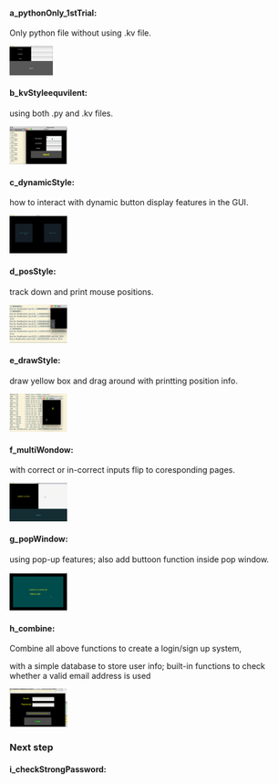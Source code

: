 #### a_pythonOnly_1stTrial:
Only python file without using .kv file.

<img src='/a_pythonOnly_1stTrial/trial.png' height="15%" width="15%">

#### b_kvStyleequvilent:
using both .py and .kv files.

<img src='/b_kvStyleequvilent/out.gif' height="20%" width="20%">

#### c_dynamicStyle:
how to interact with dynamic button display features in the GUI.

<img src='/c_dynamicStyle/out.gif' height="20%" width="20%">

#### d_posStyle:
track down and print mouse positions.

<img src='/d_posStyle/out.gif' height="20%" width="20%">

#### e_drawStyle:
draw yellow box and drag around with printting position info.

<img src='/e_drawStyle/out.gif' height="20%" width="20%">

#### f_multiWondow:
with correct or in-correct inputs flip to coresponding pages.

<img src='/f_multiWondow/out.gif' height="20%" width="20%">

#### g_popWindow:
using pop-up features; also add buttoon function inside pop window.

<img src='/g_popWindow/out.gif' height="20%" width="20%">

#### h_combine:
Combine all above functions to create a login/sign up system, 

with a simple database to store user info; built-in functions to check whether a valid email address is used

<img src='/h_combine/out.gif' height="20%" width="20%">

### Next step
#### i_checkStrongPassword:
